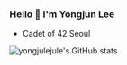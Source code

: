 ### Hello 👋 I'm Yongjun Lee

- Cadet of 42 Seoul

![yongjulejule's GitHub stats](https://github-readme-stats.vercel.app/api?username=yongjulejule&show_icons=true&bg_color=3d4f73,6a7ba2,3d4f73&title_color=ffdfde&text_color=ffffff&icon_color=ffdfde)


<!--
**yongjulejule/yongjulejule** is a ✨ _special_ ✨ repository because its `README.md` (this file) appears on your GitHub profile.

Here are some ideas to get you started:

- 🔭 I’m currently working on ...
- 🌱 I’m currently learning ...
- 👯 I’m looking to collaborate on ...
- 🤔 I’m looking for help with ...
- 💬 Ask me about ...
- 📫 How to reach me: ...
- 😄 Pronouns: ...
- ⚡ Fun fact: ...
-->
